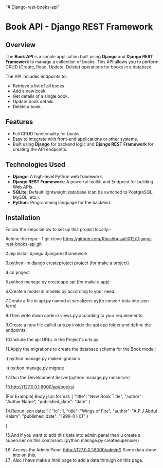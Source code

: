 "# Django-rest-books-api" 
# Book API - Django REST Framework

## Overview

The **Book API** is a simple application built using **Django** and **Django REST Framework** to manage a collection of books. This API allows you to perform CRUD (Create, Read, Update, Delete) operations for books in a database.

The API includes endpoints to:
- Retrieve a list of all books.
- Add a new book.
- Get details of a single book.
- Update book details.
- Delete a book.

## Features

- Full CRUD functionality for books.
- Easy to integrate with front-end applications or other systems.
- Built using **Django** for backend logic and **Django REST Framework** for creating the API endpoints.

## Technologies Used

- **Django**: A high-level Python web framework.
- **Django REST Framework**: A powerful toolkit and Endpoint for building Web APIs.
- **SQLite**: Default lightweight database (can be switched to PostgreSQL, MySQL, etc.).
- **Python**: Programming language for the backend.

## Installation

Follow the steps below to set up this project locally:-

#clone the repo:-
1.git clone https://github.com/Khushbusaifi012/Django-rest-books-api.git

2.pip install django djangorestframework

3.python -m django createproject project  (for make a project)

4.cd project

5.python manage.py createapp api   (for make a app)

6.Create a model in models.py according to your need.

7.Create a file in api.py named at serializers.py(to convert data into json form)

8.Then write down code in views.py according to your requirements.

9.Create a new file called urls.py inside the api app folder and define the endpoints.

10.Include the api URLs in the Project's urls.py

11.Apply the migrations to create the database schema for the Book model:

i) python manage.py makemigrations

ii) python manage.py migrate

12.Run the Development Server(python manage.py runserver)

13.http://127.0.0.1:8000/api/books/

(For Example) Body json format:
{
  "title": "New Book Title",
  "author": "Author Name",
  "published_date": "date"
}

14.Retrun json data:
[
    {
        "id": 1,
        "title": "Wings of Fire",
        "author": "A.P.J Abdul Kalam",
        "published_date": "1999-01-01"
    }

  ]
  
15.And if you want to add this data into admin panel then u create a superuser on this command:
(python manage.py createsuperuser)

16. Access the Admin Panel (http://127.0.0.1:8000/admin/) Same data show into on this.
17. Also I have make a html page to add a data through on this page.
  
